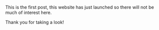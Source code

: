 This is the first post, this website has just launched so there will not be much of interest here.

Thank you for taking a look!

